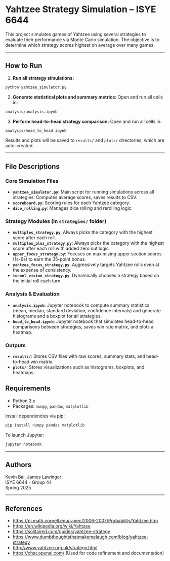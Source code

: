 # Yahtzee Strategy Simulation – ISYE 6644

This project simulates games of Yahtzee using several strategies to evaluate their performance via Monte Carlo simulation. The objective is to determine which strategy scores highest on average over many games.

---

## How to Run

1. **Run all strategy simulations:**
```bash
python yahtzee_simulator.py
```

2. **Generate statistical plots and summary metrics:** Open and run all cells in:
```bash
analysis/analysis.ipynb
```

3. **Perform head-to-head strategy comparison:** Open and run all cells in: 
```bash
analysis/head_to_head.ipynb
```

Results and plots will be saved to `results/` and `plots/` directories, which are auto-created.

---

## File Descriptions

### Core Simulation Files
- **`yahtzee_simulator.py`**: Main script for running simulations across all strategies. Computes average scores, saves results to CSV.
- **`scoreboard.py`**: Scoring rules for each Yahtzee category.
- **`dice_rolling.py`**: Manages dice rolling and rerolling logic.

### Strategy Modules (in `strategies/` folder)
- **`multiples_strategy.py`**: Always picks the category with the highest score after each roll.
- **`multiples_plus_strategy.py`**: Always picks the category with the highest score after each roll with added zero out logic
- **`upper_focus_strategy.py`**: Focuses on maximizing upper section scores (1s-6s) to earn the 35-point bonus.
- **`yahtzee_focus_strategy.py`**: Aggressively targets Yahtzee rolls even at the expense of consistency.
- **`tunnel_vision_strategy.py`**: Dynamically chooses a strategy based on the initial roll each turn.

### Analysis & Evaluation
- **`analysis.ipynb`**: Jupyter notebook to compute summary statistics (mean, median, standard deviation, confidence intervals) and generate histograms and a boxplot for all strategies.
- **`head_to_head.ipynb`**: Jupyter notebook that simulates head-to-head comparisons between strategies, saves win rate matrix, and plots a heatmap.

### Outputs
- **`results/`**: Stores CSV files with raw scores, summary stats, and head-to-head win matrix.
- **`plots/`**: Stores visualizations such as histograms, boxplots, and heatmaps.


## Requirements
- Python 3.x
- Packages: `numpy`, `pandas`, `matplotlib`

Install dependencies via pip:
```bash
pip install numpy pandas matplotlib
```
To launch Jupyter: 
```bash
jupyter notebook
```
---

## Authors
Kevin Bai, James Lawinger  
ISYE 6644 - Group 44  
Spring 2025

---

## References
- https://pi.math.cornell.edu/~mec/2006-2007/Probability/Yahtzee.htm
- https://en.wikipedia.org/wiki/Yahtzee
- https://solitaired.com/guides/yahtzee-strategy
- https://www.dumbthoughtsthatmakemelaugh.com/blog/yahtzee-strategy
- http://www.yahtzee.org.uk/strategy.html
- https://chat.openai.com/ (Used for code refinement and documentation)

